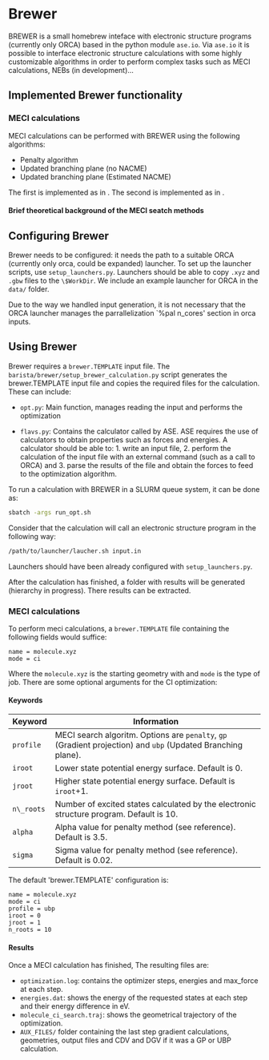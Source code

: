 # Brewer
BREWER is a small homebrew inteface with electronic structure programs (currently only ORCA) based in the python module `ase.io`. Via `ase.io` it is possible to interface electronic structure calculations with some highly customizable algorithms in order to perform complex tasks such as MECI calculations, NEBs (in development)... 


## Implemented Brewer functionality 

### MECI calculations

MECI calculations can be performed with BREWER using the following algorithms: 
 - Penalty algorithm
 - Updated branching plane (no NACME)
 - Updated branching plane (Estimated NACME)

The first is implemented as in [](). The second is implemented as in ![]().

#### Brief theoretical background of the MECI seatch methods



## Configuring Brewer
Brewer needs to be configured: it needs the path to a suitable ORCA (currently only orca, could be expanded) launcher. To set up the launcher scripts, use `setup_launchers.py`. Launchers should be able to copy `.xyz` and `.gbw` files to the `\$WorkDir`. We include an example launcher for ORCA in the `data/` folder. 

Due to the way we handled input generation, it is not necessary that the ORCA launcher manages the parrallelization `\%pal n_cores' section in orca inputs. 

## Using Brewer
Brewer requires a `brewer.TEMPLATE` input file. The `barista/brewer/setup_brewer_calculation.py` script generates the brewer.TEMPLATE input file and copies the required files for the calculation. These can include:
- `opt.py`: Main function, manages reading the input and performs the optimization

- `flavs.py`: Contains the calculator called by ASE. ASE requires the use of calculators to obtain properties such as forces and energies. A calculator should be able to: 1. write an input file, 2. perform the calculation of the input file with an external command (such as a call to ORCA) and 3. parse the results of the file and obtain the forces to feed to the optimization algorithm. 

To run a calculation with BREWER in a SLURM queue system, it can be done as:
```Bash
sbatch -args run_opt.sh
```

Consider that the calculation will call an electronic structure program in the following way:

```Bash
/path/to/launcher/laucher.sh input.in
```

Launchers should have been already configured with `setup_launchers.py`. 

After the calculation has finished, a folder with results will be generated (hierarchy in progress). There results can be extracted. 


### MECI calculations
To perform meci calculations, a `brewer.TEMPLATE` file containing the following fields would suffice:
```
name = molecule.xyz
mode = ci
```
Where the `molecule.xyz` is the starting geometry with and `mode` is the type of job. There are some optional arguments for the CI optimization:
#### Keywords 
| Keyword    | Information|
|------------|------------|
| `profile`  | MECI search algoritm. Options are `penalty`, `gp` (Gradient projection) and `ubp` (Updated Branching plane).|
| `iroot`    | Lower state potential energy surface. Default is $0$.           |
| `jroot`    | Higher state potential energy surface. Default is `iroot`$+1$.           |
| `n\_roots` | Number of excited states calculated by the electronic structure program. Default is $10$.       |
| `alpha`    | Alpha value for penalty method (see reference). Default is $3.5$.           |
| `sigma`    | Sigma value for penalty method (see reference). Default is $0.02$.          |

The default 'brewer.TEMPLATE' configuration is:

```
name = molecule.xyz
mode = ci
profile = ubp 
iroot = 0
jroot = 1
n_roots = 10
```

#### Results
Once a MECI calculation has finished, The resulting files are:
- `optimization.log`: contains the optimizer steps, energies and max_force at each step. 
- `energies.dat`: shows the energy of the requested states at each step and their energy difference in eV.
- `molecule_ci_search.traj`: shows the geometrical trajectory of the optimization.
- `AUX_FILES/` folder containing the last step gradient calculations, geometries, output files and CDV and DGV if it was a GP or UBP calculation.  
